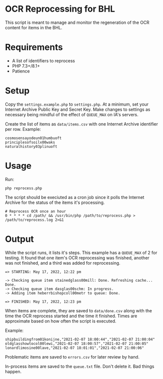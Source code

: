 # OCR Reprocessing for BHL

This script is meant to manage and monitor the regeneration of the OCR content for items in the BHL. 

# Requirements

* A list of identifiers to reprocess
* PHP 7.3+/8.1+
* Patience

# Setup

Copy the `settings.example.php` to `settings.php`. At a minimum, set your Internet Archive Public Key and Secret Key. Make changes to settings as necessary being mindful of the effect of `QUEUE_MAX` on IA's servers.

Create the list of items as `data/items.csv` with one Internet Archive identifier per row. Example:

```
cosmosensayodeun01humbuoft
principlesofsoilx00waks
naturalhistory03plinuoft
```

# Usage

Run: 

```
php reprocess.php
```

The script should be execiuted as a cron job since it polls the Internet Archive for the status of the items it's processing. 

```
# Reprocess OCR once an hour
0 * * * * cd /path/ && /usr/bin/php /path/to/reprocess.php > /path/to/reprocess.log 2>&1
```

# Output

While the script runs, it lists it's steps. This example has a `QUEUE_MAX` of 2 for testing. It found that one item's OCR reprocessing was finished, another was not finished, and a third was added for reprocessing.

```
=> STARTING: May 17, 2022, 12:22 pm

-> Checking queue item stainedglass00mill: Done. Refreshing cache... Done.
-> Checking queue item dasglas00schm: In progress.
-> Adding item heberrbishopcoll00metr to queue: Done.

=> FINISHED: May 17, 2022, 12:23 pm
```

When items are complete, they are saved to `data/done.csv` along with the time the OCR reprocess started and the time it finished. Times are approximate based on how often the script is executed.

Example:

```
shipbuildingfrom01konijne,"2021-02-07 18:00:44","2021-02-07 21:00:04"
oldglasshowtocol00lewi,"2021-02-07 18:00:57","2021-02-07 21:00:05"
lonardlimosine00lave,"2021-02-07 18:01:01","2021-02-07 21:00:06"
```

Problematic items are saved to `errors.csv` for later review by hand.

In-process items are saved to the `queue.txt` file. Don't delete it. Bad things happen.